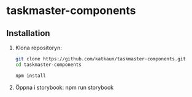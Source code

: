 # taskmaster-components

## Installation

1. Klona repositoryn:
   ```bash
   git clone https://github.com/katkaun/taskmaster-components.git
   cd taskmaster-components

   npm install

2. Öppna i storybook:
    npm run storybook
